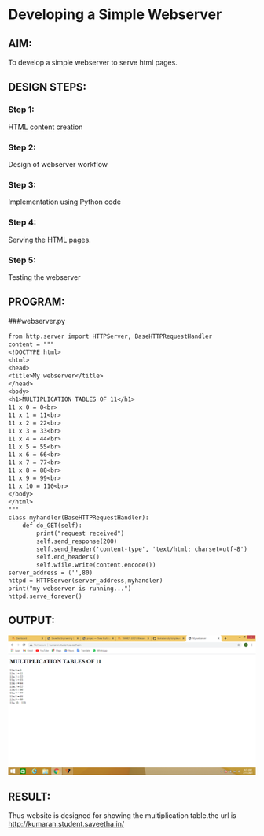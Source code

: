 # Developing a Simple Webserver
## AIM:
To develop a simple webserver to serve html pages.

## DESIGN STEPS:
### Step 1: 
HTML content creation
### Step 2:
Design of webserver workflow
### Step 3:
Implementation using Python code
### Step 4:
Serving the HTML pages.
### Step 5:
Testing the webserver

## PROGRAM:
###webserver.py
```
from http.server import HTTPServer, BaseHTTPRequestHandler
content = """
<!DOCTYPE html>
<html>
<head>
<title>My webserver</title>
</head>
<body>
<h1>MULTIPLICATION TABLES OF 11</h1>
11 x 0 = 0<br>
11 x 1 = 11<br>
11 x 2 = 22<br>
11 x 3 = 33<br>
11 x 4 = 44<br>
11 x 5 = 55<br>
11 x 6 = 66<br>
11 x 7 = 77<br>
11 x 8 = 88<br>
11 x 9 = 99<br>
11 x 10 = 110<br>
</body>
</html>
"""
class myhandler(BaseHTTPRequestHandler):
    def do_GET(self):
        print("request received")
        self.send_response(200)
        self.send_header('content-type', 'text/html; charset=utf-8')
        self.end_headers()
        self.wfile.write(content.encode())
server_address = ('',80)
httpd = HTTPServer(server_address,myhandler)
print("my webserver is running...")
httpd.serve_forever()
```

## OUTPUT:
![output](./img/multiply.jpg)


## RESULT:
Thus website is designed for showing the multiplication table.the url is http://kumaran.student.saveetha.in/
